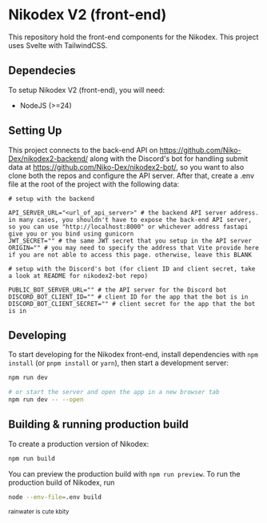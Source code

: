 # Nikodex V2 (front-end)
This repository hold the front-end components for the Nikodex. This project uses Svelte with TailwindCSS.

## Dependecies
To setup Nikodex V2 (front-end), you will need:
 - NodeJS (>=24)

## Setting Up
This project connects to the back-end API on https://github.com/Niko-Dex/nikodex2-backend/ along with the Discord's bot for handling submit data at https://github.com/Niko-Dex/nikodex2-bot/, so you want to also clone both the repos and configure the API server.
After that, create a .env file at the root of the project with the following data:
```
# setup with the backend

API_SERVER_URL="<url_of_api_server>" # the backend API server address. in many cases, you shouldn't have to expose the back-end API server, so you can use "http://localhost:8000" or whichever address fastapi give you or you bind using gunicorn
JWT_SECRET="" # the same JWT secret that you setup in the API server
ORIGIN="" # you may need to specify the address that Vite provide here if you are not able to access this page. otherwise, leave this BLANK

# setup with the Discord's bot (for client ID and client secret, take a look at README for nikodex2-bot repo)

PUBLIC_BOT_SERVER_URL="" # the API server for the Discord bot
DISCORD_BOT_CLIENT_ID="" # client ID for the app that the bot is in
DISCORD_BOT_CLIENT_SECRET="" # client secret for the app that the bot is in
```

## Developing
To start developing for the Nikodex front-end, install dependencies with `npm install` (or `pnpm install` or `yarn`), then start a development server:

```sh
npm run dev

# or start the server and open the app in a new browser tab
npm run dev -- --open
```

## Building & running production build

To create a production version of Nikodex:

```sh
npm run build
```

You can preview the production build with `npm run preview`.
To run the production build of Nikodex, run
```sh
node --env-file=.env build
```

<small>rainwater is cute kbity</small>
